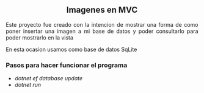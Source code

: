 ## <h2 align="center">Imagenes en MVC </h2>

<div align="justify">
  
<p>Este proyecto fue creado con la intencion de mostrar una forma de como poner insertar una imagen a mi base de datos y poder consultarlo para poder mostrarlo en la vista</p>
<p>En esta ocasion usamos como base de datos SqLite </p>

</div>

<h3>Pasos para hacer funcionar el programa</h3>
<ul>
  <li><em>dotnet ef database update</em></li>
  <li><em>dotnet run</em></li>
</ul>
